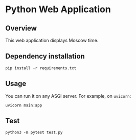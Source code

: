 # Python Web Application
## Overview
This web application displays Moscow time.
## Dependency installation
```
pip install -r requirements.txt
```
## Usage
You can run it on any ASGI server. For example, on `uvicorn`:
```
uvicorn main:app
```
## Test
```
python3 -m pytest test.py
```
